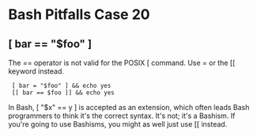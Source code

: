 # Bash Pitfalls Case 20
## [ bar == "\$foo" ]

The == operator is not valid for the POSIX [ command. Use = or the [[ keyword instead.

```shell
 [ bar = "$foo" ] && echo yes
 [[ bar == $foo ]] && echo yes
```

In Bash, [ "$x" == y ] is accepted as an extension, which often leads Bash programmers to think it's the correct syntax. It's not; it's a Bashism. If you're going to use Bashisms, you might as well just use [[ instead.